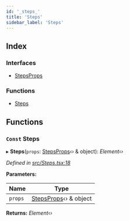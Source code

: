 ```yaml
---
id: '_steps_'
title: 'Steps'
sidebar_label: 'Steps'
---
```


## Index

### Interfaces

- [StepsProps](../interfaces/_steps_.stepsprops.md)

### Functions

- [Steps](_steps_.md#const-steps)

## Functions

### `Const` Steps

▸ **Steps**(`props`: [StepsProps](../interfaces/_steps_.stepsprops.md)‹› & object): _Element‹›_

_Defined in [src/Steps.tsx:18](https://github.com/tarojsx/ui/blob/v0.11.0/src/Steps.tsx#L18)_

**Parameters:**

| Name    | Type                                                         |
| ------- | ------------------------------------------------------------ |
| `props` | [StepsProps](../interfaces/_steps_.stepsprops.md)‹› & object |

**Returns:** _Element‹›_
